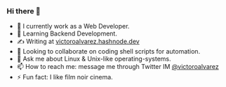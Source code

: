 ### Hi there 👋
- 🔭 I currently work as a Web Developer.
- 🌱 Learning Backend Development.
- ✍️ Writing at [victoroalvarez.hashnode.dev](https://victoroalvarez.hashnode.dev)
- 🤝 Looking to collaborate on coding shell scripts for automation.
- 💬 Ask me about Linux & Unix-like operating-systems.
- 📫 How to reach me: message me through Twitter IM [@victoroalvarez](https://twitter.com/victoroalvarez)
- ⚡ Fun fact: I like film noir cinema.
